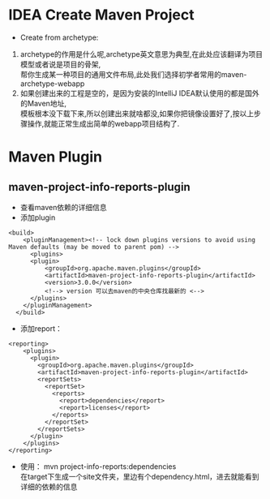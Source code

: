 # IDEA Create Maven Project
- Create from archetype:
1. archetype的作用是什么呢,archetype英文意思为典型,在此处应该翻译为项目模型或者说是项目的骨架,  
帮你生成某一种项目的通用文件布局,此处我们选择初学者常用的maven-archetype-webapp
2. 如果创建出来的工程是空的，是因为安装的IntelliJ IDEA默认使用的都是国外的Maven地址,  
模板根本没下载下来,所以创建出来就啥都没,如果你把镜像设置好了,按以上步骤操作,就能正常生成出简单的webapp项目结构了.


# Maven Plugin
## maven-project-info-reports-plugin
- 查看maven依赖的详细信息
- 添加plugin
```maven
<build>
    <pluginManagement><!-- lock down plugins versions to avoid using Maven defaults (may be moved to parent pom) -->
      <plugins>
      <plugin>
          <groupId>org.apache.maven.plugins</groupId>
          <artifactId>maven-project-info-reports-plugin</artifactId>
          <version>3.0.0</version>
          <!--> version 可以去maven的中央仓库找最新的 <-->
      </plugins>
    </pluginManagement>
  </build>
```
- 添加report：
```maven
<reporting>
    <plugins>
      <plugin>
        <groupId>org.apache.maven.plugins</groupId>
        <artifactId>maven-project-info-reports-plugin</artifactId>
        <reportSets>
          <reportSet>
            <reports>
              <report>dependencies</report>
              <report>licenses</report>
            </reports>
          </reportSet>
        </reportSets>
      </plugin>
    </plugins>
</reporting>
```
- 使用： mvn project-info-reports:dependencies  
在target下生成一个site文件夹，里边有个dependency.html，进去就能看到详细的依赖的信息
